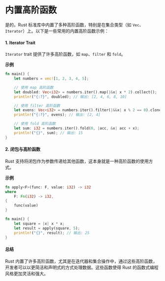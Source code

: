 # 内置高阶函数

是的，Rust 标准库中内置了多种高阶函数，特别是在集合类型（如 `Vec`、`Iterator`）上。以下是一些常用的内置高阶函数示例：

#### 1. **Iterator Trait**

`Iterator` trait 提供了许多高阶函数，如 `map`、`filter` 和 `fold`。

**示例**

```rust
fn main() {
    let numbers = vec![1, 2, 3, 4, 5];

    // 使用 map 高阶函数
    let doubled: Vec<i32> = numbers.iter().map(|&x| x * 2).collect();
    println!("{:?}", doubled); // 输出: [2, 4, 6, 8, 10]

    // 使用 filter 高阶函数
    let evens: Vec<i32> = numbers.iter().filter(|&&x| x % 2 == 0).cloned().collect();
    println!("{:?}", evens); // 输出: [2, 4]

    // 使用 fold 高阶函数
    let sum: i32 = numbers.iter().fold(0, |acc, &x| acc + x);
    println!("{}", sum); // 输出: 15
}
```

#### 2. **闭包与高阶函数**

Rust 支持将闭包作为参数传递给其他函数，这本身就是一种高阶函数的使用方式。

**示例**

```rust
fn apply<F>(func: F, value: i32) -> i32 
where 
    F: Fn(i32) -> i32,
{
    func(value)
}

fn main() {
    let square = |x| x * x;
    let result = apply(square, 5);
    println!("{}", result); // 输出: 25
}
```

#### 总结

Rust 内置了许多高阶函数，尤其是在迭代器和集合操作中，通过这些高阶函数，开发者可以以更简洁和声明式的方式处理数据。这些函数使得 Rust 的函数式编程风格更加灵活和强大。
